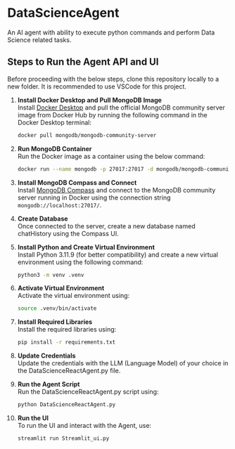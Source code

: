 # DataScienceAgent
An AI agent with ability to execute python commands and perform Data Science related tasks.

## Steps to Run the Agent API and UI

Before proceeding with the below steps, clone this repository locally to a new folder. It is recommended to use VSCode for this project.

1. **Install Docker Desktop and Pull MongoDB Image**<br>
   Install [Docker Desktop](https://www.docker.com/products/docker-desktop/) and pull the official MongoDB community server image from Docker Hub by running the following command in the Docker Desktop terminal:
   ```bash
   docker pull mongodb/mongodb-community-server

2. **Run MongoDB Container**<br>
   Run the Docker image as a container using the below command:<br>
   ```bash
   docker run --name mongodb -p 27017:27017 -d mongodb/mongodb-community-server:latest

3. **Install MongoDB Compass and Connect**<br>
   Install [MongoDB Compass](https://www.mongodb.com/products/tools/compass) and connect to the MongoDB community server running in Docker using the connection string ```mongodb://localhost:27017/```.

4. **Create Database**<br>
   Once connected to the server, create a new database named chatHistory using the Compass UI.

5. **Install Python and Create Virtual Environment**<br>
   Install Python 3.11.9 (for better compatibility) and create a new virtual environment using the following command:<br>
   ```bash
   python3 -m venv .venv

6. **Activate Virtual Environment**<br>
   Activate the virtual environment using:<br>
   ```bash
   source .venv/bin/activate

7. **Install Required Libraries**<br>
   Install the required libraries using:<br>
   ```bash
   pip install -r requirements.txt

8. **Update Credentials**<br>
   Update the credentials with the LLM (Language Model) of your choice in the DataScienceReactAgent.py file.

9. **Run the Agent Script**<br>
    Run the DataScienceReactAgent.py script using:<br>
    ```bash
    python DataScienceReactAgent.py

10. **Run the UI**<br>
    To run the UI and interact with the Agent, use:<br>
    ```bash
    streamlit run Streamlit_ui.py
